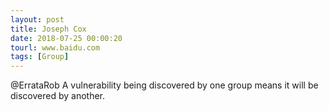 ```yaml
---
layout: post
title: Joseph Cox
date: 2018-07-25 00:00:20
tourl: www.baidu.com
tags: [Group]
---
```

@ErrataRob A vulnerability being discovered by one group means it will be discovered by another.
